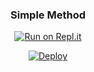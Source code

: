 
<div align="center">

  ### Simple Method
  
[![Run on Repl.it](st/s.png)](https://replit.com/@afnanplk/PinkyMwol-QR)
 
[![Deploy](st/d.png)](https://heroku.com/deploy?template=https://github.com/Viper161704/Viper-Bot)   
 
  </div>
